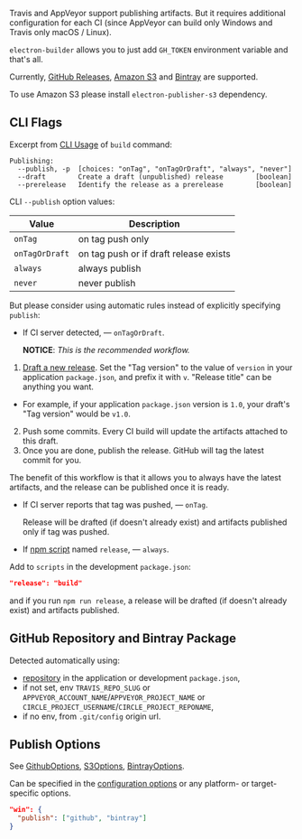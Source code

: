 Travis and AppVeyor support publishing artifacts. But it requires additional configuration for each CI (since AppVeyor can build only Windows and Travis only macOS / Linux).

`electron-builder` allows you to just add `GH_TOKEN` environment variable and that's all.

Currently, [GitHub Releases](https://help.github.com/articles/about-releases/), [Amazon S3](https://aws.amazon.com/s3/) and [Bintray](https://bintray.com) are supported.

To use Amazon S3 please install `electron-publisher-s3` dependency.

## CLI Flags

Excerpt from [CLI Usage](https://github.com/electron-userland/electron-builder#cli-usage) of `build` command:
```
Publishing:
  --publish, -p  [choices: "onTag", "onTagOrDraft", "always", "never"]
  --draft        Create a draft (unpublished) release        [boolean]
  --prerelease   Identify the release as a prerelease        [boolean]
```
CLI `--publish` option values:

| Value          |  Description
| -------------- | -----------
| `onTag`        | on tag push only
| `onTagOrDraft` | on tag push or if draft release exists
| `always`       | always publish
| `never`        | never publish

But please consider using automatic rules instead of explicitly specifying `publish`:

* If CI server detected, — `onTagOrDraft`.

  **NOTICE**: _This is the recommended workflow._

 1. [Draft a new release](https://help.github.com/articles/creating-releases/). Set the "Tag version" to the value of `version` in your application `package.json`, and prefix it with `v`. "Release title" can be anything you want.
   - For example, if your application `package.json` version is `1.0`, your draft's "Tag version" would be `v1.0`.
 2. Push some commits. Every CI build will update the artifacts attached to this draft.
 3. Once you are done, publish the release. GitHub will tag the latest commit for you.

 The benefit of this workflow is that it allows you to always have the latest artifacts, and the release can be published once it is ready.

* If CI server reports that tag was pushed, — `onTag`.

  Release will be drafted (if doesn't already exist) and artifacts published only if tag was pushed.

* If [npm script](https://docs.npmjs.com/misc/scripts) named `release`, — `always`.

 Add to `scripts` in the development `package.json`:
 ```json
 "release": "build"
 ```
 and if you run `npm run release`, a release will be drafted (if doesn't already exist) and artifacts published.

## GitHub Repository and Bintray Package

 Detected automatically using:
 * [repository](https://docs.npmjs.com/files/package.json#repository) in the application or development `package.json`,
 * if not set, env `TRAVIS_REPO_SLUG` or `APPVEYOR_ACCOUNT_NAME`/`APPVEYOR_PROJECT_NAME` or `CIRCLE_PROJECT_USERNAME`/`CIRCLE_PROJECT_REPONAME`,
 * if no env, from `.git/config` origin url.

## Publish Options

See [GithubOptions](https://github.com/electron-userland/electron-builder/wiki/API#electron-builder-httpoutpublishoptionsgithuboptions--publishconfiguration),
[S3Options](https://github.com/electron-userland/electron-builder/wiki/API#electron-builder-httpoutpublishoptionss3options--publishconfiguration),
[BintrayOptions](https://github.com/electron-userland/electron-builder/wiki/API#module_electron-builder-http/out/publishOptions.BintrayOptions).

Can be specified in the [configuration options](https://github.com/electron-userland/electron-builder/wiki/Options#Config) or any platform- or target- specific options.

```json
"win": {
  "publish": ["github", "bintray"]
}
```
